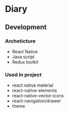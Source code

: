 # Diary


## Development
### Archeticture
  * React Native
  * Java script
  * Redux toolkit
 

### Used in project
- react native material
- react-native-elements
- react-native-vector-icons
- react-navigation/drawer
- theme 


